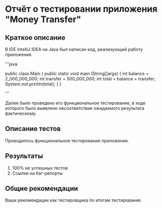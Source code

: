 # Отчёт о тестировании приложения "Money Transfer"

## Краткое описание

В IDE IntelliJ IDEA на Java был написан код, реализующий работу приложения.

'''java

public class Main {
    public static void main (String[]args) {
        int balance = 2_000_000_000;
        int transfer = 500_000_000;
        int total = balance + transfer;
        System.out.println(total);
    }
}

'''

Далее было проведено его функциональное тестирование, в ходе которого было выявлено несоответствие ожидаемого результата фактическому.  

## Описание тестов

Проводилось функциональное тестирование приложения.

## Результаты

1. 100% не успешных тестов
2. Ссылки на баг-репорты

## Общие рекомендации

Ваши рекомендации как тестировщика по итогам тестирования.
